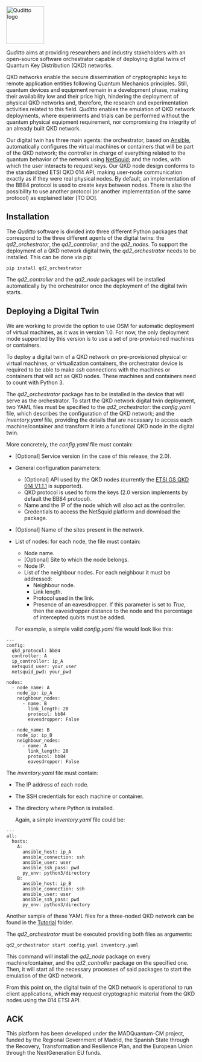 <picture>
  <source media="(prefers-color-scheme: dark)" srcset="Images/quditto_logo_dark.png">
  <source media="(prefers-color-scheme: light)" srcset="Images/quditto_logo_light.png">
  <img alt="Quditto logo" src="Images/quditto_logo_light.png" height="100">
</picture>

*Quditto* aims at providing researchers and industry stakeholders with an open-source software orchestrator capable of deploying digital twins of Quantum Key Distribution (QKD) networks.

QKD networks enable the secure dissemination of cryptographic keys to remote application entities following Quantum Mechanics principles. Still, quantum devices and equipment remain in a development phase, making their availability low and their price high, hindering the deployment of physical QKD networks and, therefore, the research and experimentation activities related to this field. *Quditto* enables the emulation of QKD network deployments, where experiments and trials can be performed without the quantum physical equipment requirement, nor compromising the integrity of an already built QKD network. 

Our digital twin has three main agents: the orchestrator, based on [Ansible](https://www.ansible.com), automatically configures the virtual machines or containers that will be part of the QKD network; the controller in charge of everything related to the quantum behavior of the network using [NetSquid](https://netsquid.org/); and the nodes, with which the user interacts to request keys. Our QKD node design conforms to the standardized ETSI QKD 014 API, making user-node communication exactly as if they were real physical nodes. By default, an implementation of the BB84 protocol is used to create keys between nodes. There is also the possibility to use another protocol (or another implementation of the same protocol) as explained later [TO DO].

## Installation

The *Quditto* software is divided into three different Python packages that correspond to the three different agents of the digital twins: the *qd2_orchestrator*, the *qd2_controller*, and the *qd2_nodes*. To support the deployment of a QKD network digital twin, the *qd2_orchestrator* needs to be installed. This can be done via pip: 

```
pip install qd2_orchestrator
```
The *qd2_controller* and the *qd2_node* packages will be installed automatically by the orchestrator once the deployment of the digital twin starts.

## Deploying a Digital Twin

We are working to provide the option to use OSM for automatic deployment of virtual machines, as it was in version 1.0. For now, the only deployment mode supported by this version is to use a set of pre-provisioned machines or containers.

To deploy a digital twin of a QKD network on pre-provisioned physical or virtual machines, or virtualization containers, the orchestrator device is required to be able to make *ssh* connections with the machines or containers that will act as QKD nodes. These machines and containers need to count with Python 3.

The *qd2_orchestrator* package has to be installed in the device that will serve as the orchestrator. To start the QKD network digital twin deployment, two YAML files must be specified to the *qd2_orchestrator*: the *config.yaml* file, which describes the configuration of the QKD network; and the *inventory.yaml* file, providing the details that are necessary to access each machine/container and transform it into a functional QKD node in the digital twin. 

More concretely, the *config.yaml* file must contain:

- [Optional] Service version (in the case of this release, the 2.0).
- General configuration parameters:
  - [Optional] API used by the QKD nodes (currently the [ETSI GS QKD 014 V1.1.1](https://www.etsi.org/deliver/etsi_gs/QKD/001_099/014/01.01.01_60/gs_qkd014v010101p.pdf) is supported).
  - QKD protocol is used to form the keys (2.0 version implements by default the BB84 protocol).
  - Name and the IP of the node which will also act as the controller.
  - Credentials to access the NetSquid platform and download the package.
- [Optional] Name of the sites present in the network.
- List of nodes: for each node, the file must contain:
  - Node name.
  - [Optional] Site to which the node belongs.
  - Node IP.
  - List of the neighbour nodes. For each neighbour it must be addressed:
    - Neighbour node.
    - Link length.
    - Protocol used in the link.
    - Presence of an eavesdropper. If this parameter is set to *True*, then the eavesdropper distance to the node and the percentage of intercepted qubits must be added.
   
  For example, a simple valid *config.yaml* file would look like this:

```
---
config:
  qkd_protocol: bb84
  controller: A
  ip_controller: ip_A
  netsquid_user: your_user
  netsquid_pwd: your_pwd

nodes:
  - node_name: A
    node_ip: ip_A
    neighbour_nodes:
      - name: B
        link_length: 20
        protocol: bb84
        eavesdropper: False

  - node_name: B
    node_ip: ip_B
    neighbour_nodes:
      - name: A
        link_length: 20
        protocol: bb84
        eavesdropper: False
```

The *inventory.yaml* file must contain:

- The IP address of each node.
- The SSH credentials for each machine or container.
- The directory where Python is installed.

  Again, a simple *inventory.yaml* file could be:

```
---
all:
  hosts:
    A:
      ansible_host: ip_A
      ansible_connection: ssh
      ansible_user: user
      ansible_ssh_pass: pwd
      py_env: python3/directory
    B:
      ansible_host: ip_B
      ansible_connection: ssh
      ansible_user: user
      ansible_ssh_pass: pwd
      py_env: python3/directory
```

Another sample of these YAML files for a three-noded QKD network can be found in the [Tutorial](https://github.com/Networks-it-uc3m/Quditto/tree/main/Tutorial) folder. 

The *qd2_orchestrator* must be executed providing both files as arguments: 

```
qd2_orchestrator start config.yaml inventory.yaml
```

This command will install the *qd2_node* package on every machine/container, and the *qd2_controller* package on the specified one. Then, it will start all the necessary processes of said packages to start the emulation of the QKD network.

From this point on, the digital twin of the QKD network is operational to run client applications, which may request cryptographic material from the QKD nodes using the 014 ETSI API.

## ACK

This platform has been developed under the MADQuantum-CM project, funded by the Regional Government of Madrid, the Spanish State through the Recovery, Transformation and Resilience Plan, and the European Union through the NextGeneration EU funds.
